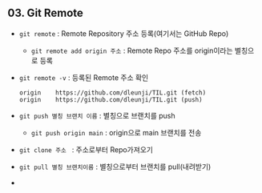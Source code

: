## 03. Git Remote

- `git remote` : Remote Repository 주소 등록(여기서는 GitHub Repo)

  - `git remote add origin 주소` : Remote Repo 주소를 origin이라는 별칭으로 등록

- `git remote -v` : 등록된 Remote 주소 확인

  ```
  origin	https://github.com/dleunji/TIL.git (fetch)
  origin	https://github.com/dleunji/TIL.git (push)
  ```

- `git push 별칭 브랜치 이름` : 별칭으로 브랜치를 push

  - `git push origin main`  : origin으로 main 브랜치를 전송

- `git clone 주소 ` : 주소로부터 Repo가져오기

- `git pull 별칭 브랜치이름` : 별칭으로부터 브랜치를 pull(내려받기)

- 
